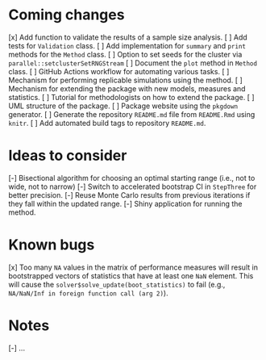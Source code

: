 # Coming changes
[x] Add function to validate the results of a sample size analysis.
[ ] Add tests for `Validation` class.
[ ] Add implementation for `summary` and `print` methods for the `Method` class.
[ ] Option to set seeds for the cluster via `parallel::setclusterSetRNGStream`
[ ] Document the `plot` method in `Method` class.
[ ] GitHub Actions workflow for automating various tasks.
[ ] Mechanism for performing replicable simulations using the method.
[ ] Mechanism for extending the package with new models, measures and statistics.
[ ] Tutorial for methodologists on how to extend the package.
[ ] UML structure of the package.
[ ] Package website using the `pkgdown` generator.
[ ] Generate the repository `README.md` file from `README.Rmd` using `knitr`.
[ ] Add automated build tags to repository `README.md`.

# Ideas to consider
[-] Bisectional algorithm for choosing an optimal starting range (i.e., not to wide, not to narrow)
[-] Switch to accelerated bootstrap CI in `StepThree` for better precision.
[-] Reuse Monte Carlo results from previous iterations if they fall within the updated range.
[-] Shiny application for running the method.

# Known bugs
[x] Too many `NA` values in the matrix of performance measures will result in bootstrapped vectors of
    statistics that have at least one `NaN` element. This will cause the
    `solver$solve_update(boot_statistics)` to fail (e.g., `NA/NaN/Inf in foreign function call (arg 2)`).

# Notes
[-] ...

